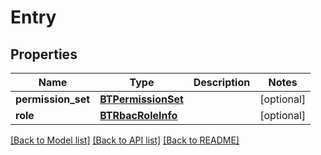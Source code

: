 # Entry

## Properties
Name | Type | Description | Notes
------------ | ------------- | ------------- | -------------
**permission_set** | [**BTPermissionSet**](BTPermissionSet.md) |  | [optional] 
**role** | [**BTRbacRoleInfo**](BTRbacRoleInfo.md) |  | [optional] 

[[Back to Model list]](../README.md#documentation-for-models) [[Back to API list]](../README.md#documentation-for-api-endpoints) [[Back to README]](../README.md)


